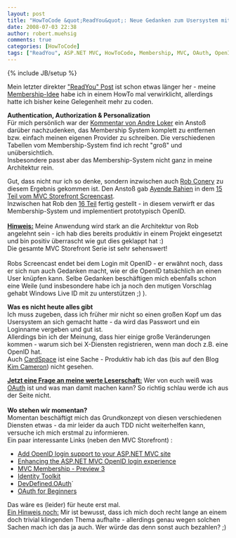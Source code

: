 ```yaml
---
layout: post
title: "HowToCode &quot;ReadYou&quot;: Neue Gedanken zum Usersystem mit OpenID, Windows Live und co."
date: 2008-07-03 22:38
author: robert.muehsig
comments: true
categories: [HowToCode]
tags: ["ReadYou", ASP.NET MVC, HowToCode, Membership, MVC, OAuth, OpenID, Storefront, Windows Live ID]
---
```

{% include JB/setup %}
<p>Mein letzter direkter <a href="http://code-inside.de/blog/2008/06/15/howtocode-readyou-von-accounts-ids-das-usersystem/">"ReadYou" Post</a> ist schon etwas länger her - meine <a href="http://code-inside.de/blog/2008/06/23/howto-membership-in-klassenbibliotheken-dlls/">Membership-Idee</a> habe ich in einem HowTo mal verwirklicht, allerdings hatte ich bisher keine Gelegenheit mehr zu coden.</p> <p><strong>Authentication, Authorization &amp; Personalization<br></strong>Für mich persönlich war der <a href="http://code-inside.de/blog/2008/06/23/howto-membership-in-klassenbibliotheken-dlls/#comment">Kommentar von Andre Loker</a> ein Anstoß darüber nachzudenken, das Membership System komplett zu entfernen bzw. einfach meinen eigenen Provider zu schreiben. Die verschiedenen Tabellen vom Membership-System find ich recht "groß" und unübersichtlich.<br>Insbesondere passt aber das Membership-System nicht ganz in meine Architektur rein.</p> <p>Gut, dass nicht nur ich so denke, sondern inzwischen auch <a href="http://blog.wekeroad.com">Rob Conery</a> zu diesem Ergebnis gekommen ist. Den Anstoß gab <a href="http://ayende.com/blog/">Ayende Rahien</a> in dem <a href="http://blog.wekeroad.com/mvc-storefront/mvcstore-part-15/">15 Teil vom MVC Storefront Screencast</a>. <br>Inzwischen hat Rob den <a href="http://blog.wekeroad.com/mvc-storefront/mvcstore-part-16/">16 Teil</a> fertig gestellt - in diesem verwirft er das Membership-System und implementiert prototypisch OpenID.<br><br><strong><u>Hinweis:</u></strong> Meine Anwendung wird stark an die Architektur von Rob angelehnt sein - ich hab dies bereits produktiv in einem Projekt eingesetzt und bin positiv überrascht wie gut dies geklappt hat :)<br>Die gesamte MVC Storefront Serie ist sehr sehenswert!<br><strong><br></strong>Robs Screencast endet bei dem Login mit OpenID - er erwähnt noch, dass er sich nun auch Gedanken macht, wie er die OpenID tatsächlich an einen User knüpfen kann. Selbe Gedanken beschäftigen mich ebenfalls schon eine Weile (und insbesondere habe ich ja noch den mutigen Vorschlag gehabt Windows Live ID mit zu unterstützen ;) ).</p><strong>Was es nicht heute alles gibt<br></strong>Ich muss zugeben, dass ich früher mir nicht so einen großen Kopf um das Usersystem an sich gemacht hatte - da wird das Passwort und ein Loginname vergeben und gut ist. <br>Allerdings bin ich der Meinung, dass hier einige große Veränderungen kommen - warum sich bei X-Diensten registrieren, wenn man doch z.B. eine OpenID hat.<br>Auch <a href="http://de.wikipedia.org/wiki/Microsoft_CardSpace">CardSpace</a> ist eine Sache - Produktiv hab ich das (bis auf den Blog <a href="http://www.identityblog.com/">Kim Cameron</a>) nicht gesehen.<br> <p><u><strong>Jetzt eine Frage an meine werte Leserschaft:</strong></u> Wer von euch weiß was <a href="http://oauth.net/">OAuth</a> ist und was man damit machen kann? So richtig schlau werde ich aus der Seite nicht.<br><br><strong>Wo stehen wir momentan?<br></strong>Momentan beschäftigt mich das Grundkonzept von diesen verschiedenen Diensten etwas - da mir leider da auch TDD nicht weiterhelfen kann, versuche ich mich erstmal zu informieren. <br>Ein paar interessante Links (neben den MVC Storefront) :</p> <ul> <li><a href="http://blog.nerdbank.net/2008/04/add-openid-login-support-to-your-aspnet.html">Add OpenID login support to your ASP.NET MVC site</a></li> <li><a href="http://blog.nerdbank.net/2008/04/enhancing-aspnet-mvc-openid-login.html">Enhancing the ASP.NET MVC OpenID login experience</a></li> <li><a href="http://www.squaredroot.com/post/2008/07/02/MVC-Membership-Preview-3.aspx">MVC Membership - Preview 3</a></li> <li><a href="http://www.codeplex.com/AltairisIdToolkit/">Identity Toolkit</a></li> <li><a href="http://blog.bittercoder.com/PermaLink,guid,a7ec7a4d-1d33-418a-8649-21fe8aa420fe.aspx">DevDefined.OAuth</a>´</li> <li><a href="http://blog.bittercoder.com/PermaLink,guid,83488336-290d-4c4b-a314-14fe255e5b4e.aspx">OAuth for Beginners</a></li></ul> <p>Das wäre es (leider) für heute erst mal.<br><u>Ein Hinweis noch:</u> Mir ist bewusst, dass ich mich doch recht lange an einem doch trivial klingenden Thema aufhalte - allerdings genau wegen solchen Sachen mach ich das ja auch. Wer würde das denn sonst auch bezahlen? ;)</p>

